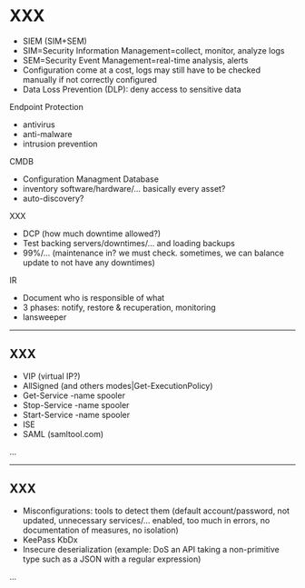 # XXX

<div class="row row-cols-md-2"><div>

* SIEM (SIM+SEM)
* SIM=Security Information Management=collect, monitor, analyze logs
* SEM=Security Event Management=real-time analysis, alerts
* Configuration come at a cost, logs may still have to be checked manually if not correctly configured
* Data Loss Prevention (DLP): deny access to sensitive data

Endpoint Protection

* antivirus
* anti-malware
* intrusion prevention
</div><div>

CMDB

* Configuration Managment Database
* inventory software/hardware/... basically every asset?
* auto-discovery?

XXX

* DCP (how much downtime allowed?)
* Test backing servers/downtimes/... and loading backups
* 99%/... (maintenance in? we must check. sometimes, we can balance update to not have any downtimes)

IR

* Document who is responsible of what
* 3 phases: notify, restore & recuperation, monitoring
* lansweeper
</div></div>


<hr class="sep-both">

## XXX

<div class="row row-cols-md-2"><div>

* VIP (virtual IP?)
* AllSigned (and others modes|Get-ExecutionPolicy)
* Get-Service -name spooler
* Stop-Service -name spooler
* Start-Service -name spooler
* ISE
* SAML (samltool.com)
</div><div>

...
</div></div>

<hr class="sep-both">

## XXX

<div class="row row-cols-md-2"><div>

* Misconfigurations: tools to detect them (default account/password, not updated, unnecessary services/... enabled, too much in errors, no documentation of measures, no isolation)
* KeePass KbDx
* Insecure deserialization (example: DoS an API taking a non-primitive type such as a JSON with a regular expression)
</div><div>

...
</div></div>